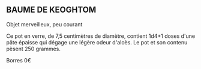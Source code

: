## BAUME DE KEOGHTOM


Objet merveilleux, peu courant

Ce pot en verre, de 7,5 centimètres de diamètre, contient
1d4+1 doses d'une pâte épaisse qui dégage une légère odeur
d'aloès. Le pot et son contenu pèsent 250 grammes.

Borres 0€